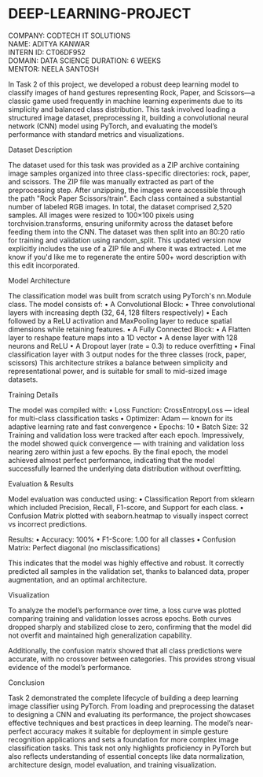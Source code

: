 # DEEP-LEARNING-PROJECT

COMPANY: CODTECH IT SOLUTIONS  
NAME: ADITYA KANWAR  
INTERN ID: CT06DF952  
DOMAIN: DATA SCIENCE
DURATION: 6 WEEKS  
MENTOR: NEELA SANTOSH  

In Task 2 of this project, we developed a robust deep learning model to classify images of hand gestures representing Rock, Paper, and Scissors—a classic game used frequently in machine learning experiments due to its simplicity and balanced class distribution. This task involved loading a structured image dataset, preprocessing it, building a convolutional neural network (CNN) model using PyTorch, and evaluating the model’s performance with standard metrics and visualizations.

Dataset Description

The dataset used for this task was provided as a ZIP archive containing image samples organized into three class-specific directories: rock, paper, and scissors. The ZIP file was manually extracted as part of the preprocessing step. After unzipping, the images were accessible through the path "Rock Paper Scissors/train".
Each class contained a substantial number of labeled RGB images. In total, the dataset comprised 2,520 samples. All images were resized to 100×100 pixels using torchvision.transforms, ensuring uniformity across the dataset before feeding them into the CNN. The dataset was then split into an 80:20 ratio for training and validation using random_split.
This updated version now explicitly includes the use of a ZIP file and where it was extracted. Let me know if you'd like me to regenerate the entire 500+ word description with this edit incorporated.

Model Architecture

The classification model was built from scratch using PyTorch's nn.Module class. The model consists of:
• A Convolutional Block:
• Three convolutional layers with increasing depth (32, 64, 128 filters respectively)
• Each followed by a ReLU activation and MaxPooling layer to reduce spatial dimensions while retaining features.
• A Fully Connected Block:
• A Flatten layer to reshape feature maps into a 1D vector
• A dense layer with 128 neurons and ReLU
• A Dropout layer (rate = 0.3) to reduce overfitting
• Final classification layer with 3 output nodes for the three classes (rock, paper, scissors)
This architecture strikes a balance between simplicity and representational power, and is suitable for small to mid-sized image datasets.
 
Training Details

The model was compiled with:
• Loss Function: CrossEntropyLoss — ideal for multi-class classification tasks
• Optimizer: Adam — known for its adaptive learning rate and fast convergence
• Epochs: 10
• Batch Size: 32
Training and validation loss were tracked after each epoch. Impressively, the model showed quick convergence — with training and validation loss nearing zero within just a few epochs. By the final epoch, the model achieved almost perfect performance, indicating that the model successfully learned the underlying data distribution without overfitting.

Evaluation & Results

Model evaluation was conducted using:
• Classification Report from sklearn which included Precision, Recall, F1-score, and Support for each class.
• Confusion Matrix plotted with seaborn.heatmap to visually inspect correct vs incorrect predictions.

Results:
• Accuracy: 100%
• F1-Score: 1.00 for all classes
• Confusion Matrix: Perfect diagonal (no misclassifications)

This indicates that the model was highly effective and robust. It correctly predicted all samples in the validation set, thanks to balanced data, proper augmentation, and an optimal architecture.

Visualization

To analyze the model’s performance over time, a loss curve was plotted comparing training and validation losses across epochs. Both curves dropped sharply and stabilized close to zero, confirming that the model did not overfit and maintained high generalization capability.

Additionally, the confusion matrix showed that all class predictions were accurate, with no crossover between categories. This provides strong visual evidence of the model’s performance.

Conclusion

Task 2 demonstrated the complete lifecycle of building a deep learning image classifier using PyTorch. From loading and preprocessing the dataset to designing a CNN and evaluating its performance, the project showcases effective techniques and best practices in deep learning. The model’s near-perfect accuracy makes it suitable for deployment in simple gesture recognition applications and sets a foundation for more complex image classification tasks.
This task not only highlights proficiency in PyTorch but also reflects understanding of essential concepts like data normalization, architecture design, model evaluation, and training visualization.